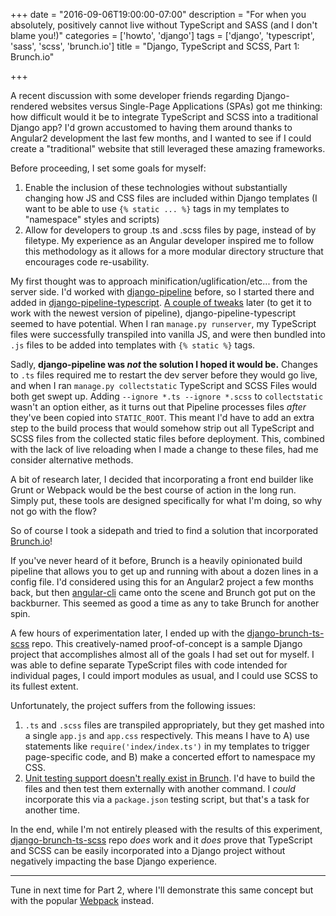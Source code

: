 +++
date = "2016-09-06T19:00:00-07:00"
description = "For when you absolutely, positively cannot live without TypeScript and SASS (and I don't blame you!)"
categories = ['howto', 'django']
tags = ['django', 'typescript', 'sass', 'scss', 'brunch.io']
title = "Django, TypeScript and SCSS, Part 1: Brunch.io"

+++

A recent discussion with some developer friends regarding Django-rendered websites versus Single-Page Applications (SPAs) got me thinking: how difficult would it be to integrate TypeScript and SCSS into a traditional Django app? I'd grown accustomed to having them around thanks to Angular2 development the last few months, and I wanted to see if I could create a "traditional" website that still leveraged these amazing frameworks.

Before proceeding, I set some goals for myself:

1. Enable the inclusion of these technologies without substantially changing how JS and CSS files are included within Django templates (I want to be able to use `{% static ... %}` tags in my templates to "namespace" styles and scripts)
2. Allow for developers to group .ts and .scss files by page, instead of by filetype. My experience as an Angular developer inspired me to follow this methodology as it allows for a more modular directory structure that encourages code re-usability.

My first thought was to approach minification/uglification/etc... from the server side. I'd worked with [django-pipeline](https://github.com/jazzband/django-pipeline) before, so I started there and added in [django-pipeline-typescript](https://github.com/Bogh/django-pipeline-typescript). [A couple of tweaks](https://github.com/Bogh/django-pipeline-typescript/pull/1) later (to get it to work with the newest version of pipeline), django-pipeline-typescript seemed to have potential. When I ran `manage.py runserver`, my TypeScript files were successfully transpiled into vanilla JS, and were then bundled into `.js` files to be added into templates with `{% static %}` tags.

Sadly, **django-pipeline was _not_ the solution I hoped it would be.** Changes to `.ts` files required me to restart the dev server before they would go live, and when I ran `manage.py collectstatic` TypeScript and SCSS Files would both get swept up. Adding `--ignore *.ts --ignore *.scss` to `collectstatic` wasn't an option either, as it turns out that Pipeline processes files _after_ they've been copied into `STATIC_ROOT`. This meant I'd have to add an extra step to the build process that would somehow strip out all TypeScript and SCSS files from the collected static files before deployment. This, combined with the lack of live reloading when I made a change to these files, had me consider alternative methods.

A bit of research later, I decided that incorporating a front end builder like Grunt or Webpack would be the best course of action in the long run. Simply put, these tools are designed specifically for what I'm doing, so why not go with the flow?

So of course I took a sidepath and tried to find a solution that incorporated [Brunch.io](http://brunch.io/)!

If you've never heard of it before, Brunch is a heavily opinionated build pipeline that allows you to get up and running with about a dozen lines in a config file. I'd considered using this for an Angular2 project a few months back, but then [angular-cli](https://github.com/angular/angular-cli) came onto the scene and Brunch got put on the backburner. This seemed as good a time as any to take Brunch for another spin.

A few hours of experimentation later, I ended up with the [django-brunch-ts-scss](https://github.com/MasterKale/django-brunch-ts-scss) repo. This creatively-named proof-of-concept is a sample Django project that accomplishes almost all of the goals I had set out for myself. I was able to define separate TypeScript files with code intended for individual pages, I could import modules as usual, and I could use SCSS to its fullest extent.

Unfortunately, the project suffers from the following issues:

1. `.ts` and `.scss` files are transpiled appropriately, but they get mashed into a single `app.js` and `app.css` respectively. This means I have to A) use statements like `require('index/index.ts')` in my templates to trigger page-specific code, and B) make a concerted effort to namespace my CSS.
2. [Unit testing support doesn't really exist in Brunch](http://brunch.io/docs/testing). I'd have to build the files and then test them externally with another command. I _could_ incorporate this via a `package.json` testing script, but that's a task for another time.

In the end, while I'm not entirely pleased with the results of this experiment, [django-brunch-ts-scss](https://github.com/MasterKale/django-brunch-ts-scss) repo _does_ work and it _does_ prove that TypeScript and SCSS can be easily incorporated into a Django project without negatively impacting the base Django experience.

---

Tune in next time for Part 2, where I'll demonstrate this same concept but with the popular [Webpack](https://webpack.github.io/) instead.